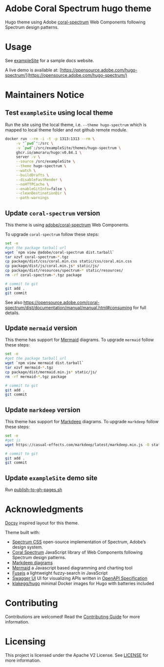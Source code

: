 <!--/*
     *
     * Copyright 2020 Adobe
     * All Rights Reserved.
     *
     * NOTICE: Adobe permits you to use, modify, and distribute this file in
     * accordance with the terms of the Adobe license agreement accompanying
     * it. If you have received this file from a source other than Adobe,
     * then your use, modification, or distribution of it requires the prior
     * written permission of Adobe.
     *
     */-->
# Adobe Coral Spectrum hugo theme

Hugo theme using Adobe [coral-spectrum](https://opensource.adobe.com/coral-spectrum/documentation/) Web Components following Spectrum design patterns.

# Usage

See [exampleSite](exampleSite/) for a sample docs website.

A live demo is available at: [https://opensource.adobe.com/hugo-spectrum/](https://opensource.adobe.com/hugo-spectrum/)


# Maintainers Notice

## Test `exampleSite` using local theme

Run the site using the local theme, i.e. `--theme hugo-spectrum`
which is mapped to local theme folder and not github remote module.

```sh
docker run --rm -i -t -p 1313:1313 --rm \
     -v "`pwd`":/src \
     -v `pwd`:/src/exampleSite/themes/hugo-spectrum \
     ghcr.io/amuraru/hugo:v0.84.1 \
     server -v \
     --source /src/exampleSite \
     --theme hugo-spectrum \
     --watch \
     --buildDrafts \
     --disableFastRender \
     --noHTTPCache \
     --enableGitInfo=false \
     --cleanDestinationDir \
     --path-warnings
```

## Update `coral-spectrum` version

This theme is using [adobe/coral-spectrum](https://github.com/adobe/coral-spectrum) Web Components.

To upgrade `coral-spectrum` follow these steps:

```sh
set -e
#get the package tarball url
wget `npm view @adobe/coral-spectrum dist.tarball`
tar xzvf coral-spectrum-*.tgz
cp package/dist/css/coral.min.css static/css/coral.min.css
cp package/dist/js/coral.min.js* static/js/
cp package/dist/resources/spectrum-* static/resources/
rm -rf coral-spectrum-*.tgz package

# commit to git
git add .
git commit
```
See also https://opensource.adobe.com/coral-spectrum/dist/documentation/manual/manual.html#consuming for full details.

## Update `mermaid` version
This theme has support for [Mermaid](https://mermaid-js.github.io/mermaid/) diagrams. 
To upgrade `mermaid` follow these steps:

```sh
set -e
#get the package tarball url
wget `npm view mermaid dist.tarball`
tar xzvf mermaid-*.tgz
cp package/dist/mermaid.min.js* static/js/
rm -rf mermaid-*.tgz package

# commit to git
git add .
git commit
```

## Update `markdeep` version
This theme has support for [Markdeep](https://casual-effects.com/markdeep/features.md.html#diagramexamples) diagrams. 
To upgrade `markdeep` follow these steps:

```sh
set -e
#get js
wget https://casual-effects.com/markdeep/latest/markdeep.min.js -O static/js/markdeep.min.js

# commit to git
git add .
git commit
```

## Update `exampleSite` demo site

Run [publish-to-gh-pages.sh](publish-to-gh-pages.sh)

# Acknowledgments
[Docsy](https://github.com/google/docsy) inspired layout for this theme.

Theme built with:
* [Spectrum CSS](https://opensource.adobe.com/spectrum-css/) open-source implementation of Spectrum, Adobe’s design system.
* [Coral Spectrum](https://opensource.adobe.com/coral-spectrum/dist/documentation/) JavaScript library of Web Components following Spectrum design patterns.
* [Markdeep diagrams](https://casual-effects.com/markdeep/features.md.html#diagramexamples)
* [Mermaid](http://mermaid-js.github.io/mermaid/) a Javascript based diagramming and charting tool
* [Fusejs](https://fusejs.io/) a lightweight fuzzy-search in JavaScript
* [Swagger UI](https://swagger.io/tools/swagger-ui/) UI for visualizing APIs written in [OpenAPI Specification](http://spec.openapis.org/oas/v3.0.3)
* [klakegg/hugo](https://github.com/klakegg/docker-hugo) minimal Docker images for Hugo with batteries included

# Contributing

Contributions are welcomed! Read the [Contributing Guide](./.github/CONTRIBUTING.md) for more information.

# Licensing

This project is licensed under the Apache V2 License. See [LICENSE](LICENSE) for more information.

